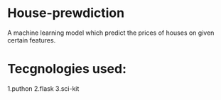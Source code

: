 # House-prewdiction
A machine learning model which predict the prices of houses on given certain features.

# Tecgnologies used:

1.puthon
2.flask
3.sci-kit
